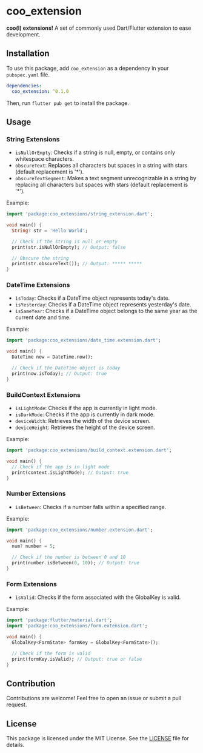 # coo_extension

**coo(l) extensions!**
A set of commonly used Dart/Flutter extension to ease development.


## Installation

To use this package, add `coo_extension` as a dependency in your `pubspec.yaml` file.

```yaml
dependencies:
  coo_extension: ^0.1.0
```

Then, run `flutter pub get` to install the package.

## Usage

### String Extensions

- `isNullOrEmpty`: Checks if a string is null, empty, or contains only whitespace characters.
- `obscureText`: Replaces all characters but spaces in a string with stars (default replacement is '*').
- `obscureTextSegment`: Makes a text segment unrecognizable in a string by replacing all characters but spaces with stars (default replacement is '*').

Example:

```dart
import 'package:coo_extensions/string_extension.dart';

void main() {
  String? str = 'Hello World';

  // Check if the string is null or empty
  print(str.isNullOrEmpty); // Output: false

  // Obscure the string
  print(str.obscureText()); // Output: ***** *****
}
```

### DateTime Extensions

- `isToday`: Checks if a DateTime object represents today's date.
- `isYesterday`: Checks if a DateTime object represents yesterday's date.
- `isSameYear`: Checks if a DateTime object belongs to the same year as the current date and time.

Example:

```dart
import 'package:coo_extensions/date_time.extension.dart';

void main() {
  DateTime now = DateTime.now();

  // Check if the DateTime object is today
  print(now.isToday); // Output: true
}
```

### BuildContext Extensions

- `isLightMode`: Checks if the app is currently in light mode.
- `isDarkMode`: Checks if the app is currently in dark mode.
- `deviceWidth`: Retrieves the width of the device screen.
- `deviceHeight`: Retrieves the height of the device screen.

Example:

```dart
import 'package:coo_extensions/build_context.extension.dart';

void main() {
  // Check if the app is in light mode
  print(context.isLightMode); // Output: true
}
```

### Number Extensions

- `isBetween`: Checks if a number falls within a specified range.

Example:

```dart
import 'package:coo_extensions/number.extension.dart';

void main() {
  num? number = 5;

  // Check if the number is between 0 and 10
  print(number.isBetween(0, 10)); // Output: true
}
```

### Form Extensions

- `isValid`: Checks if the form associated with the GlobalKey<FormState> is valid.

Example:

```dart
import 'package:flutter/material.dart';
import 'package:coo_extensions/form.extension.dart';

void main() {
  GlobalKey<FormState> formKey = GlobalKey<FormState>();

  // Check if the form is valid
  print(formKey.isValid); // Output: true or false
}
```

## Contribution

Contributions are welcome! Feel free to open an issue or submit a pull request.

## License

This package is licensed under the MIT License. See the [LICENSE](LICENSE) file for details.
